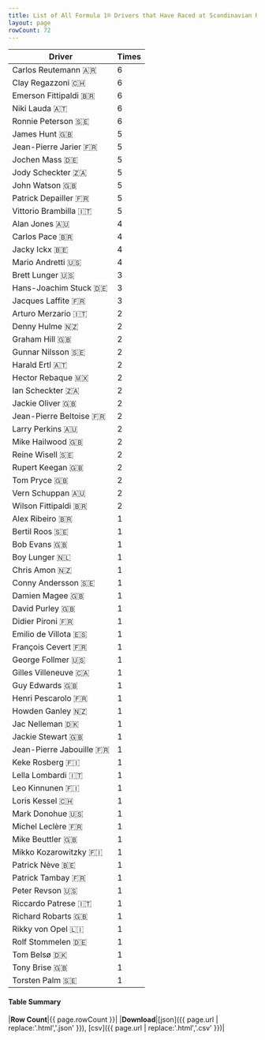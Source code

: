 ```yaml
---
title: List of All Formula 1® Drivers that Have Raced at Scandinavian Raceway
layout: page
rowCount: 72
---
```


| Driver | Times |
|--|--|
| Carlos Reutemann 🇦🇷 | 6 |
| Clay Regazzoni 🇨🇭 | 6 |
| Emerson Fittipaldi 🇧🇷 | 6 |
| Niki Lauda 🇦🇹 | 6 |
| Ronnie Peterson 🇸🇪 | 6 |
| James Hunt 🇬🇧 | 5 |
| Jean-Pierre Jarier 🇫🇷 | 5 |
| Jochen Mass 🇩🇪 | 5 |
| Jody Scheckter 🇿🇦 | 5 |
| John Watson 🇬🇧 | 5 |
| Patrick Depailler 🇫🇷 | 5 |
| Vittorio Brambilla 🇮🇹 | 5 |
| Alan Jones 🇦🇺 | 4 |
| Carlos Pace 🇧🇷 | 4 |
| Jacky Ickx 🇧🇪 | 4 |
| Mario Andretti 🇺🇸 | 4 |
| Brett Lunger 🇺🇸 | 3 |
| Hans-Joachim Stuck 🇩🇪 | 3 |
| Jacques Laffite 🇫🇷 | 3 |
| Arturo Merzario 🇮🇹 | 2 |
| Denny Hulme 🇳🇿 | 2 |
| Graham Hill 🇬🇧 | 2 |
| Gunnar Nilsson 🇸🇪 | 2 |
| Harald Ertl 🇦🇹 | 2 |
| Hector Rebaque 🇲🇽 | 2 |
| Ian Scheckter 🇿🇦 | 2 |
| Jackie Oliver 🇬🇧 | 2 |
| Jean-Pierre Beltoise 🇫🇷 | 2 |
| Larry Perkins 🇦🇺 | 2 |
| Mike Hailwood 🇬🇧 | 2 |
| Reine Wisell 🇸🇪 | 2 |
| Rupert Keegan 🇬🇧 | 2 |
| Tom Pryce 🇬🇧 | 2 |
| Vern Schuppan 🇦🇺 | 2 |
| Wilson Fittipaldi 🇧🇷 | 2 |
| Alex Ribeiro 🇧🇷 | 1 |
| Bertil Roos 🇸🇪 | 1 |
| Bob Evans 🇬🇧 | 1 |
| Boy Lunger 🇳🇱 | 1 |
| Chris Amon 🇳🇿 | 1 |
| Conny Andersson 🇸🇪 | 1 |
| Damien Magee 🇬🇧 | 1 |
| David Purley 🇬🇧 | 1 |
| Didier Pironi 🇫🇷 | 1 |
| Emilio de Villota 🇪🇸 | 1 |
| François Cevert 🇫🇷 | 1 |
| George Follmer 🇺🇸 | 1 |
| Gilles Villeneuve 🇨🇦 | 1 |
| Guy Edwards 🇬🇧 | 1 |
| Henri Pescarolo 🇫🇷 | 1 |
| Howden Ganley 🇳🇿 | 1 |
| Jac Nelleman 🇩🇰 | 1 |
| Jackie Stewart 🇬🇧 | 1 |
| Jean-Pierre Jabouille 🇫🇷 | 1 |
| Keke Rosberg 🇫🇮 | 1 |
| Lella Lombardi 🇮🇹 | 1 |
| Leo Kinnunen 🇫🇮 | 1 |
| Loris Kessel 🇨🇭 | 1 |
| Mark Donohue 🇺🇸 | 1 |
| Michel Leclère 🇫🇷 | 1 |
| Mike Beuttler 🇬🇧 | 1 |
| Mikko Kozarowitzky 🇫🇮 | 1 |
| Patrick Nève 🇧🇪 | 1 |
| Patrick Tambay 🇫🇷 | 1 |
| Peter Revson 🇺🇸 | 1 |
| Riccardo Patrese 🇮🇹 | 1 |
| Richard Robarts 🇬🇧 | 1 |
| Rikky von Opel 🇱🇮 | 1 |
| Rolf Stommelen 🇩🇪 | 1 |
| Tom Belsø 🇩🇰 | 1 |
| Tony Brise 🇬🇧 | 1 |
| Torsten Palm 🇸🇪 | 1 |

#### Table Summary

|**Row Count**|{{ page.rowCount }}|
|**Download**|[json]({{ page.url | replace:'.html','.json' }}), [csv]({{ page.url | replace:'.html','.csv' }})|
